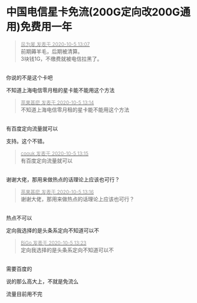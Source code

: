# 中国电信星卡免流(200G定向改200G通用)免费用一年


<div class="quote"><blockquote><font size="2"><a href="https://www.hostloc.com/forum.php?mod=redirect&amp;goto=findpost&amp;pid=9260833&amp;ptid=751085" target="_blank"><font color="#999999">风为裳 发表于 2020-10-5 13:07</font></a></font><br />
前期薅羊毛，后期被清算。<br />
3块钱1G，不缴费就被电信拉黑了。</blockquote></div><br />
你说的不是这个卡吧

不知道上海电信零月租的星卡能不能用这个方法

<div class="quote"><blockquote><font size="2"><a href="https://www.hostloc.com/forum.php?mod=redirect&amp;goto=findpost&amp;pid=9260855&amp;ptid=751085" target="_blank"><font color="#999999">苹果甚麽 发表于 2020-10-5 13:14</font></a></font><br />
不知道上海电信零月租的星卡能不能用这个方法</blockquote></div><br />
有百度定向流量就可以

支持。这个不错。

<div class="quote"><blockquote><font size="2"><a href="https://www.hostloc.com/forum.php?mod=redirect&amp;goto=findpost&amp;pid=9260856&amp;ptid=751085" target="_blank"><font color="#999999">coouk 发表于 2020-10-5 13:15</font></a></font><br />
有百度定向流量就可以</blockquote></div><br />
谢谢大佬，那用来做热点的话理论上应该也可行？

<div class="quote"><blockquote><font size="2"><a href="https://www.hostloc.com/forum.php?mod=redirect&amp;goto=findpost&amp;pid=9260860&amp;ptid=751085" target="_blank"><font color="#999999">苹果甚麽 发表于 2020-10-5 13:16</font></a></font><br />
谢谢大佬，那用来做热点的话理论上应该也可行？</blockquote></div><br />
热点不可以

定向我选择的是头条系定向不知道可以不

<div class="quote"><blockquote><font size="2"><a href="https://www.hostloc.com/forum.php?mod=redirect&amp;goto=findpost&amp;pid=9260872&amp;ptid=751085" target="_blank"><font color="#999999">BiGo 发表于 2020-10-5 13:23</font></a></font><br />
定向我选择的是头条系定向不知道可以不</blockquote></div><br />
需要百度的

说的那么高大上，不就是免流么

流量目前用不完
